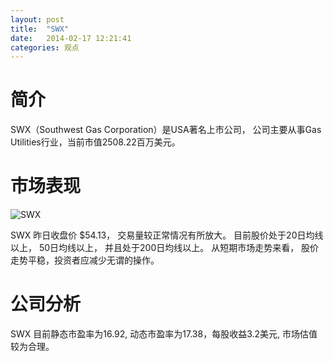 ```yaml
---
layout: post
title:  "SWX"
date:   2014-02-17 12:21:41
categories: 观点
---
```


# 简介
SWX（Southwest Gas Corporation）是USA著名上市公司，
公司主要从事Gas Utilities行业，当前市值2508.22百万美元。

# 市场表现

![SWX](http://finviz.com/chart.ashx?t=SWX&ty=c&ta=1&p=d&s=l)

SWX 昨日收盘价 $54.13，
交易量较正常情况有所放大。
目前股价处于20日均线以上，
50日均线以上，
并且处于200日均线以上。
从短期市场走势来看，
股价走势平稳，投资者应减少无谓的操作。

# 公司分析
SWX 目前静态市盈率为16.92, 动态市盈率为17.38，每股收益3.2美元,
市场估值较为合理。
